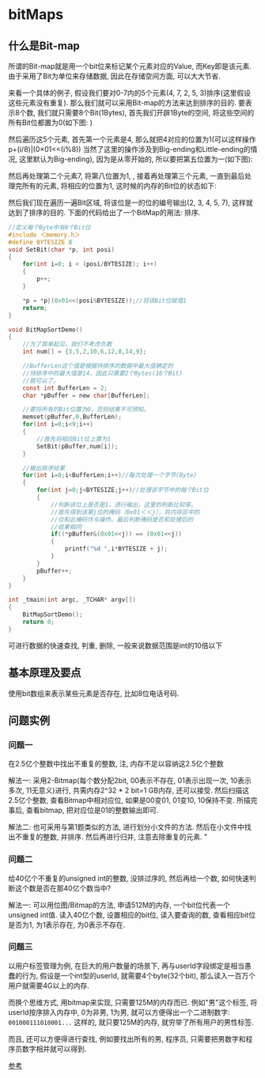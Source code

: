 # bitMaps

## 什么是Bit-map

所谓的Bit-map就是用一个bit位来标记某个元素对应的Value, 而Key即是该元素. 由于采用了Bit为单位来存储数据, 因此在存储空间方面, 可以大大节省. 

来看一个具体的例子, 假设我们要对0-7内的5个元素(4, 7, 2, 5, 3)排序(这里假设这些元素没有重复). 那么我们就可以采用Bit-map的方法来达到排序的目的. 要表示8个数, 我们就只需要8个Bit(1Bytes), 首先我们开辟1Byte的空间, 将这些空间的所有Bit位都置为0(如下图: )

然后遍历这5个元素, 首先第一个元素是4, 那么就把4对应的位置为1(可以这样操作 p+(i/8)|(0×01<<(i%8)) 当然了这里的操作涉及到Big-ending和Little-ending的情况, 这里默认为Big-ending), 因为是从零开始的, 所以要把第五位置为一(如下图): 

然后再处理第二个元素7, 将第八位置为1, , 接着再处理第三个元素, 一直到最后处理完所有的元素, 将相应的位置为1, 这时候的内存的Bit位的状态如下: 

然后我们现在遍历一遍Bit区域, 将该位是一的位的编号输出(2, 3, 4, 5, 7), 这样就达到了排序的目的. 下面的代码给出了一个BitMap的用法: 排序. 

``` c
//定义每个Byte中有8个Bit位  
#include ＜memory.h＞  
#define BYTESIZE 8  
void SetBit(char *p, int posi)  
{  
    for(int i=0; i < (posi/BYTESIZE); i++)  
    {  
        p++;  
    }  

    *p = *p|(0x01<<(posi%BYTESIZE));//将该Bit位赋值1  
    return;  
}  

void BitMapSortDemo()  
{  
    //为了简单起见，我们不考虑负数  
    int num[] = {3,5,2,10,6,12,8,14,9};  

    //BufferLen这个值是根据待排序的数据中最大值确定的  
    //待排序中的最大值是14，因此只需要2个Bytes(16个Bit)  
    //就可以了。  
    const int BufferLen = 2;  
    char *pBuffer = new char[BufferLen];  

    //要将所有的Bit位置为0，否则结果不可预知。  
    memset(pBuffer,0,BufferLen);  
    for(int i=0;i<9;i++)  
    {  
        //首先将相应Bit位上置为1  
        SetBit(pBuffer,num[i]);  
    }  

    //输出排序结果  
    for(int i=0;i<BufferLen;i++)//每次处理一个字节(Byte)  
    {  
        for(int j=0;j<BYTESIZE;j++)//处理该字节中的每个Bit位  
        {  
            //判断该位上是否是1，进行输出，这里的判断比较笨。  
            //首先得到该第j位的掩码（0x01＜＜j），将内存区中的  
            //位和此掩码作与操作。最后判断掩码是否和处理后的  
            //结果相同  
            if((*pBuffer&(0x01<<j)) == (0x01<<j))  
            {  
                printf("%d ",i*BYTESIZE + j);  
            }  
        }  
        pBuffer++;  
    }  
}  

int _tmain(int argc, _TCHAR* argv[])  
{  
    BitMapSortDemo();  
    return 0;  
}
```

可进行数据的快速查找, 判重, 删除, 一般来说数据范围是int的10倍以下

## 基本原理及要点

使用bit数组来表示某些元素是否存在, 比如8位电话号码.

## 问题实例

### 问题一

在2.5亿个整数中找出不重复的整数, 注, 内存不足以容纳这2.5亿个整数

解法一: 采用2-Bitmap(每个数分配2bit, 00表示不存在, 01表示出现一次, 10表示多次, 11无意义)进行, 共需内存2^32 * 2 bit=1 GB内存, 还可以接受. 然后扫描这2.5亿个整数, 查看Bitmap中相对应位, 如果是00变01, 01变10, 10保持不变. 所描完事后, 查看bitmap, 把对应位是01的整数输出即可. 

解法二: 也可采用与第1题类似的方法, 进行划分小文件的方法. 然后在小文件中找出不重复的整数, 并排序. 然后再进行归并, 注意去除重复的元素. "

### 问题二

给40亿个不重复的unsigned int的整数, 没排过序的, 然后再给一个数, 如何快速判断这个数是否在那40亿个数当中? 

解法一: 可以用位图/Bitmap的方法, 申请512M的内存, 一个bit位代表一个unsigned int值. 读入40亿个数, 设置相应的bit位, 读入要查询的数, 查看相应bit位是否为1, 为1表示存在, 为0表示不存在. 

### 问题三

以用户标签管理为例, 在巨大的用户数量的场景下, 再与userId字段绑定是相当愚蠢的行为, 假设是一个int型的userId, 就需要4个byte(32个bit), 那么读入一百万个用户就需要4G以上的内存.

而换个思维方式, 用bitmap来实现, 只需要125M的内存而已. 例如"男"这个标签, 将userId按序排入内存中, 0为非男, 1为男, 就可以方便得出一个二进制数字: `001000111010001...` 这样的, 就只要125M的内存, 就穷举了所有用户的男性标签.

而且, 还可以方便得进行查找, 例如要找出所有的男, 程序员, 只需要把男数字和程序员数字相并就可以得到.

[参考](https://www.fanhaobai.com/2017/08/bitmap.html)

